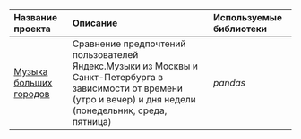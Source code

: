 
| Название проекта | Описание | Используемые библиотеки | 
| :---------------------- | :---------------------- | :---------------------- |
| [Музыка больших городов](Sales_analysis) | Сравнение предпочтений пользователей Яндекс.Музыки из Москвы и Санкт-Петербурга в зависимости от времени (утро и вечер) и дня недели (понедельник, среда, пятница)| *pandas* |
